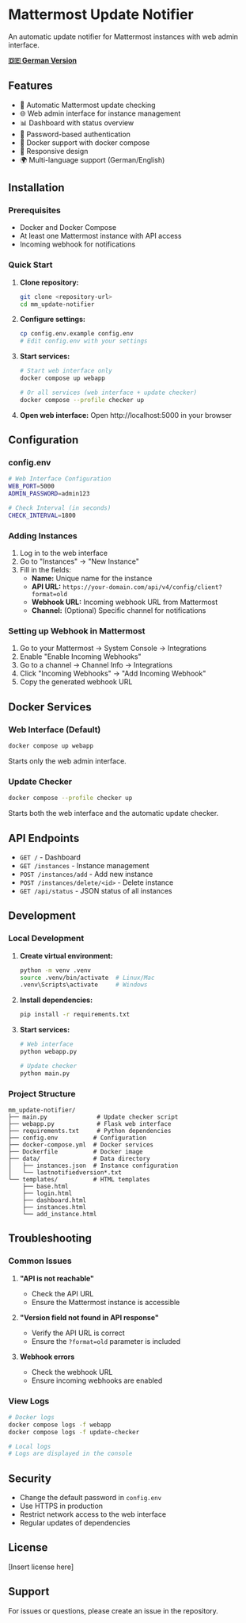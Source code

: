 # Mattermost Update Notifier

An automatic update notifier for Mattermost instances with web admin interface.

**[🇩🇪 German Version](README_de.md)**

## Features

- 🔄 Automatic Mattermost update checking
- 🌐 Web admin interface for instance management
- 📊 Dashboard with status overview
- 🔐 Password-based authentication
- 🐳 Docker support with docker compose
- 📱 Responsive design
- 🌍 Multi-language support (German/English)

## Installation

### Prerequisites

- Docker and Docker Compose
- At least one Mattermost instance with API access
- Incoming webhook for notifications

### Quick Start

1. **Clone repository:**
   ```bash
   git clone <repository-url>
   cd mm_update-notifier
   ```

2. **Configure settings:**
   ```bash
   cp config.env.example config.env
   # Edit config.env with your settings
   ```

3. **Start services:**
   ```bash
   # Start web interface only
   docker compose up webapp

   # Or all services (web interface + update checker)
   docker compose --profile checker up
   ```

4. **Open web interface:**
   Open http://localhost:5000 in your browser

## Configuration

### config.env

```bash
# Web Interface Configuration
WEB_PORT=5000
ADMIN_PASSWORD=admin123

# Check Interval (in seconds)
CHECK_INTERVAL=1800
```

### Adding Instances

1. Log in to the web interface
2. Go to "Instances" → "New Instance"
3. Fill in the fields:
   - **Name:** Unique name for the instance
   - **API URL:** `https://your-domain.com/api/v4/config/client?format=old`
   - **Webhook URL:** Incoming webhook URL from Mattermost
   - **Channel:** (Optional) Specific channel for notifications

### Setting up Webhook in Mattermost

1. Go to your Mattermost → System Console → Integrations
2. Enable "Enable Incoming Webhooks"
3. Go to a channel → Channel Info → Integrations
4. Click "Incoming Webhooks" → "Add Incoming Webhook"
5. Copy the generated webhook URL

## Docker Services

### Web Interface (Default)
```bash
docker compose up webapp
```
Starts only the web admin interface.

### Update Checker
```bash
docker compose --profile checker up
```
Starts both the web interface and the automatic update checker.

## API Endpoints

- `GET /` - Dashboard
- `GET /instances` - Instance management
- `POST /instances/add` - Add new instance
- `POST /instances/delete/<id>` - Delete instance
- `GET /api/status` - JSON status of all instances

## Development

### Local Development

1. **Create virtual environment:**
   ```bash
   python -m venv .venv
   source .venv/bin/activate  # Linux/Mac
   .venv\Scripts\activate     # Windows
   ```

2. **Install dependencies:**
   ```bash
   pip install -r requirements.txt
   ```

3. **Start services:**
   ```bash
   # Web interface
   python webapp.py

   # Update checker
   python main.py
   ```

### Project Structure

```
mm_update-notifier/
├── main.py              # Update checker script
├── webapp.py            # Flask web interface
├── requirements.txt     # Python dependencies
├── config.env          # Configuration
├── docker-compose.yml  # Docker services
├── Dockerfile          # Docker image
├── data/               # Data directory
│   ├── instances.json  # Instance configuration
│   └── lastnotifiedversion*.txt
└── templates/          # HTML templates
    ├── base.html
    ├── login.html
    ├── dashboard.html
    ├── instances.html
    └── add_instance.html
```

## Troubleshooting

### Common Issues

1. **"API is not reachable"**
   - Check the API URL
   - Ensure the Mattermost instance is accessible

2. **"Version field not found in API response"**
   - Verify the API URL is correct
   - Ensure the `?format=old` parameter is included

3. **Webhook errors**
   - Check the webhook URL
   - Ensure incoming webhooks are enabled

### View Logs

```bash
# Docker logs
docker compose logs -f webapp
docker compose logs -f update-checker

# Local logs
# Logs are displayed in the console
```

## Security

- Change the default password in `config.env`
- Use HTTPS in production
- Restrict network access to the web interface
- Regular updates of dependencies

## License

[Insert license here]

## Support

For issues or questions, please create an issue in the repository.